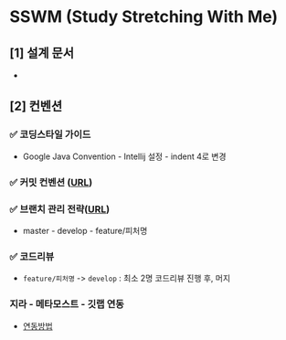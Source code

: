 # SSWM (Study Stretching With Me)
## [1] 설계 문서
- 
## [2] 컨벤션
### ✅ 코딩스타일 가이드
- Google Java Convention - Intellij 설정 - indent 4로 변경
### ✅ 커밋 컨벤션 ([URL](https://gist.github.com/stephenparish/9941e89d80e2bc58a153))
### ✅ 브랜치 관리 전략([URL](https://inpa.tistory.com/entry/GIT-%E2%9A%A1%EF%B8%8F-github-flow-git-flow-%F0%9F%93%88-%EB%B8%8C%EB%9E%9C%EC%B9%98-%EC%A0%84%EB%9E%B5))
- master - develop - feature/피처명  
### ✅ 코드리뷰 
- `feature/피처명` -> `develop` : 최소 2명 코드리뷰 진행 후, 머지  
### 지라 - 메타모스트 - 깃랩 연동
- [연동방법](https://www.bearpooh.com/62)